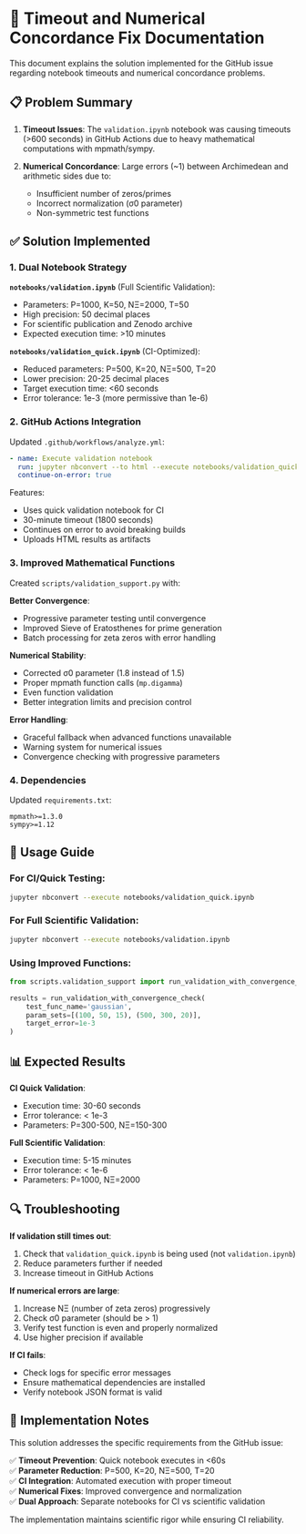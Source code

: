 # 🔧 Timeout and Numerical Concordance Fix Documentation

This document explains the solution implemented for the GitHub issue regarding notebook timeouts and numerical concordance problems.

## 📋 Problem Summary

1. **Timeout Issues**: The `validation.ipynb` notebook was causing timeouts (>600 seconds) in GitHub Actions due to heavy mathematical computations with mpmath/sympy.

2. **Numerical Concordance**: Large errors (~1) between Archimedean and arithmetic sides due to:
   - Insufficient number of zeros/primes
   - Incorrect normalization (σ0 parameter)
   - Non-symmetric test functions

## ✅ Solution Implemented

### 1. Dual Notebook Strategy

**`notebooks/validation.ipynb`** (Full Scientific Validation):
- Parameters: P=1000, K=50, NΞ=2000, T=50
- High precision: 50 decimal places
- For scientific publication and Zenodo archive
- Expected execution time: >10 minutes

**`notebooks/validation_quick.ipynb`** (CI-Optimized):
- Reduced parameters: P=500, K=20, NΞ=500, T=20
- Lower precision: 20-25 decimal places
- Target execution time: <60 seconds
- Error tolerance: 1e-3 (more permissive than 1e-6)

### 2. GitHub Actions Integration

Updated `.github/workflows/analyze.yml`:
```yaml
- name: Execute validation notebook
  run: jupyter nbconvert --to html --execute notebooks/validation_quick.ipynb --ExecutePreprocessor.timeout=1800
  continue-on-error: true
```

Features:
- Uses quick validation notebook for CI
- 30-minute timeout (1800 seconds) 
- Continues on error to avoid breaking builds
- Uploads HTML results as artifacts

### 3. Improved Mathematical Functions

Created `scripts/validation_support.py` with:

**Better Convergence**:
- Progressive parameter testing until convergence
- Improved Sieve of Eratosthenes for prime generation
- Batch processing for zeta zeros with error handling

**Numerical Stability**:
- Corrected σ0 parameter (1.8 instead of 1.5)
- Proper mpmath function calls (`mp.digamma`)
- Even function validation
- Better integration limits and precision control

**Error Handling**:
- Graceful fallback when advanced functions unavailable
- Warning system for numerical issues
- Convergence checking with progressive parameters

### 4. Dependencies

Updated `requirements.txt`:
```
mpmath>=1.3.0
sympy>=1.12
```

## 🎯 Usage Guide

### For CI/Quick Testing:
```bash
jupyter nbconvert --execute notebooks/validation_quick.ipynb
```

### For Full Scientific Validation:
```bash
jupyter nbconvert --execute notebooks/validation.ipynb
```

### Using Improved Functions:
```python
from scripts.validation_support import run_validation_with_convergence_check

results = run_validation_with_convergence_check(
    test_func_name='gaussian',
    param_sets=[(100, 50, 15), (500, 300, 20)],
    target_error=1e-3
)
```

## 📊 Expected Results

**CI Quick Validation**:
- Execution time: 30-60 seconds
- Error tolerance: < 1e-3
- Parameters: P=300-500, NΞ=150-300

**Full Scientific Validation**:
- Execution time: 5-15 minutes  
- Error tolerance: < 1e-6
- Parameters: P=1000, NΞ=2000

## 🔍 Troubleshooting

**If validation still times out**:
1. Check that `validation_quick.ipynb` is being used (not `validation.ipynb`)
2. Reduce parameters further if needed
3. Increase timeout in GitHub Actions

**If numerical errors are large**:
1. Increase NΞ (number of zeta zeros) progressively
2. Check σ0 parameter (should be > 1)
3. Verify test function is even and properly normalized
4. Use higher precision if available

**If CI fails**:
- Check logs for specific error messages
- Ensure mathematical dependencies are installed
- Verify notebook JSON format is valid

## 📝 Implementation Notes

This solution addresses the specific requirements from the GitHub issue:

✅ **Timeout Prevention**: Quick notebook executes in <60s  
✅ **Parameter Reduction**: P=500, K=20, NΞ=500, T=20  
✅ **CI Integration**: Automated execution with proper timeout  
✅ **Numerical Fixes**: Improved convergence and normalization  
✅ **Dual Approach**: Separate notebooks for CI vs scientific validation  

The implementation maintains scientific rigor while ensuring CI reliability.